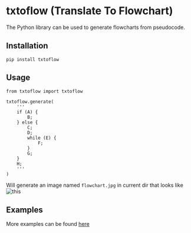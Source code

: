 # txtoflow (Translate To Flowchart)

The Python library can be used to generate flowcharts from pseudocode.

## Installation

  `pip install txtoflow`

## Usage

```python3
from txtoflow import txtoflow

txtoflow.generate(
    '''
    if (A) {
        B;
    } else {
        C;
        D;
        while (E) {
            F;
        }
        G;
    }
    H;
    '''
)
```

Will generate an image named `flowchart.jpg` in current dir that looks like ![this](https://github.com/KrishKasula/txtoflow/tree/master/examples/flowchart.jpg?raw=true "Simple FlowChart")

## Examples

More examples can be found [here](https://github.com/KrishKasula/txtoflow/tree/master/examples)
